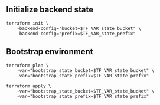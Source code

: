 ## Initialize backend state

```
terraform init \
    -backend-config="bucket=$TF_VAR_state_bucket" \
    -backend-config="prefix=$TF_VAR_state_prefix"
```

## Bootstrap environment

```
terraform plan \
    -var="bootstrap_state_bucket=$TF_VAR_state_bucket" \
    -var="bootstrap_state_prefix=$TF_VAR_state_prefix"

terraform apply \
    -var="bootstrap_state_bucket=$TF_VAR_state_bucket" \
    -var="bootstrap_state_prefix=$TF_VAR_state_prefix"
```
